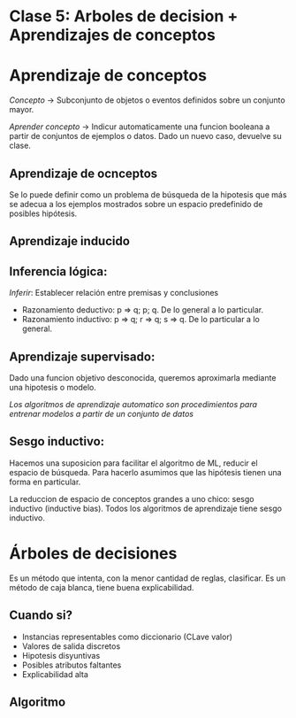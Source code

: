 # Clase 5: Arboles de decision + Aprendizajes de conceptos

# Aprendizaje de conceptos

*Concepto* -> Subconjunto de objetos o eventos definidos sobre un conjunto mayor.

*Aprender concepto* -> Indicur automaticamente una funcion booleana a partir de conjuntos de ejemplos o datos. Dado un nuevo caso, devuelve su clase.
 
## Aprendizaje de ocnceptos

Se lo puede definir como un problema de búsqueda de la hipotesis que más se adecua a los ejemplos mostrados sobre un espacio predefinido de posibles hipótesis.
 
 
## Aprendizaje inducido

## Inferencia lógica:

*Inferir*: Establecer relación entre premisas y conclusiones

* Razonamiento deductivo: p => q; p; q. De lo general a lo particular.
* Razonamiento inductivo: p => q; r => q; s => q. De lo particular a lo general.

## Aprendizaje supervisado:

Dado una funcion objetivo desconocida, queremos aproximarla mediante una hipotesis o modelo.

*Los algoritmos de aprendizaje automatico son procedimientos para entrenar modelos a partir de un conjunto de datos*


## Sesgo inductivo:

Hacemos una suposicion para facilitar el algoritmo de ML, reducir el espacio de búsqueda. Para hacerlo asumimos que las hipótesis tienen una forma en particular.

La reduccion de espacio de conceptos grandes a uno chico: sesgo inductivo (inductive bias). Todos los algoritmos de aprendizaje tiene sesgo inductivo.


# Árboles de decisiones

Es un método que intenta, con la menor cantidad de reglas, clasificar. Es un método de caja blanca, tiene buena explicabilidad.

## Cuando si?

* Instancias representables como diccionario (CLave valor)
* Valores de salida discretos
* Hipotesis disyuntivas
* Posibles atributos faltantes
* Explicabilidad alta

## Algoritmo

